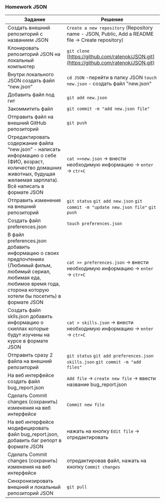 
### Homework JSON

|Задание |            Решение |
|------------- |------------- 
|Создать внешний репозиторий c названием JSON |`Create a new repository` (Repository name - JSON, Public, Add a README file -> Create repository)|
| Клонировать репозиторий JSON на локальный компьютер | `git clone` [https://github.com/ratenok/JSON.git](https://github.com/ratenok/JSON.git) |
|Внутри локального JSON создать файл “new.json” | `cd JSON` -перейти в папку JSON `touch new.json` - создать файл "new.json"|
|Добавить файл под гит | `git add new.json` |
|Закоммитить файл |`git commit -m "add new.json file"`|
|Отправить файл на внешний GitHub репозиторий | `git push`|
|Отредактировать содержание файла “new.json” - написать информацию о себе (ФИО, возраст, количество домашних животных, будущая желаемая зарплата). Всё написать в формате JSON | `cat >>new.json` -> внести необходимую информацию -> `enter` -> `ctr+C` |
|Отправить изменения на внешний репозиторий | `git status` `git add new.json` `git commit -m "update new.json file"` `git push` |
|Создать файл preferences.json| `touch preferences.json` |
|В файл preferences.json добавить информацию о своих предпочтениях (Любимый фильм, любимый сериал, любимая еда, любимое время года, сторона которую хотели бы посетить) в формате JSON | `cat >> preferences.json` -> внести необходимую информацию -> `enter` -> `ctr+C` |
|Создать файл sklls.json добавить информацию о скиллах которые будут изучены на курсе в формате JSON | `cat > skills.json` -> внести необходимую информацию -> `enter` -> `ctr+C` |
|Отправить сразу 2 файла на внешний репозиторий | `git status` `git add preferences.json skills.json` `git commit -m "add files"`|
|На веб интерфейсе создать файл bug_report.json | `Add file` -> `create new file` -> ввести название bug_report.json |
|Сделать Commit changes (сохранить) изменения на веб интерфейсе | `Commit new file` |
|На веб интерфейсе модифицировать файл bug_report.json, добавить баг репорт в формате JSON | нажать на кнопку `Edit file` -> отредактировать
|Сделать Commit changes (сохранить) изменения на веб интерфейсе | отредактировав файл, нажать на кнопку `Commit changes` |
| Синхронизировать внешний и локальный репозиторий JSON | `git pull` |
